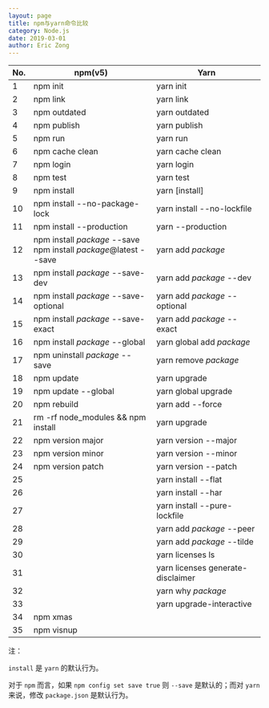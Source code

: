 ```yaml
---
layout: page
title: npm与yarn命令比较
category: Node.js
date: 2019-03-01
author: Eric Zong
---
```


| No.  | npm(v5)                                                      | Yarn                              |
| ---- | ------------------------------------------------------------ | --------------------------------- |
| 1    | npm init                                                     | yarn init                         |
| 2    | npm link                                                     | yarn link                         |
| 3    | npm outdated                                                 | yarn outdated                     |
| 4    | npm publish                                                  | yarn publish                      |
| 5    | npm run                                                      | yarn run                          |
| 6    | npm cache clean                                              | yarn cache clean                  |
| 7    | npm login                                                    | yarn login                        |
| 8    | npm test                                                     | yarn test                         |
| 9    | npm install                                                  | yarn [install]                    |
| 10   | npm install --no-package-lock                                | yarn install --no-lockfile        |
| 11   | npm install --production                                     | yarn --production                 |
| 12   | npm install *package* --save<br>npm install *package*@latest --save | yarn add *package*                |
| 13   | npm install *package* --save-dev                             | yarn add *package* --dev          |
| 14   | npm install *package* --save-optional                        | yarn add *package* --optional     |
| 15   | npm install *package* --save-exact                           | yarn add *package* --exact        |
| 16   | npm install *package* --global                               | yarn global add *package*         |
| 17   | npm uninstall *package* --save                               | yarn remove *package*             |
| 18   | npm update                                                   | yarn upgrade                      |
| 19   | npm update --global                                          | yarn global upgrade               |
| 20   | npm rebuild                                                  | yarn add --force                  |
| 21   | rm -rf node_modules && npm install                           | yarn upgrade                      |
| 22   | npm version major                                            | yarn version --major              |
| 23   | npm version minor                                            | yarn version --minor              |
| 24   | npm version patch                                            | yarn version --patch              |
| 25   |                                                              | yarn install --flat               |
| 26   |                                                              | yarn install --har                |
| 27   |                                                              | yarn install --pure-lockfile      |
| 28   |                                                              | yarn add *package* --peer         |
| 29   |                                                              | yarn add *package* --tilde        |
| 30   |                                                              | yarn licenses ls                  |
| 31   |                                                              | yarn licenses generate-disclaimer |
| 32   |                                                              | yarn why *package*                |
| 33   |                                                              | yarn upgrade-interactive          |
| 34   | npm xmas                                                     |                                   |
| 35   | npm visnup                                                   |                                   |

注：

`install` 是 `yarn` 的默认行为。

对于 `npm` 而言，如果 `npm config set save true` 则 `--save` 是默认的；而对 `yarn` 来说，修改 `package.json` 是默认行为。